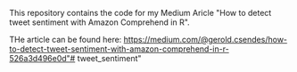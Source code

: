 This repository contains the code for my Medium Aricle "How to detect tweet sentiment with Amazon Comprehend in R".

THe article can be found here: https://medium.com/@gerold.csendes/how-to-detect-tweet-sentiment-with-amazon-comprehend-in-r-526a3d496e0d"# tweet_sentiment" 
